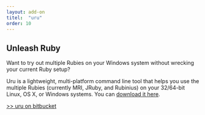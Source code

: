 ```yaml
---
layout: add-on
titel:  "uru"
order: 10
---
```

## Unleash Ruby

Want to try out multiple Rubies on your Windows system without wrecking your current Ruby setup?

Uru is a lightweight, multi-platform command line tool that helps you use the multiple Rubies (currently MRI, JRuby, and Rubinius) on your 32/64-bit Linux, OS X, or Windows systems.
You can [download it here](https://bitbucket.org/jonforums/uru/wiki/Downloads).

[>> uru on bitbucket](https://bitbucket.org/jonforums/uru)
